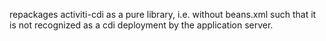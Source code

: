 repackages activiti-cdi as a pure library, i.e. without beans.xml such that it is not recognized as a cdi deployment by the application server.

